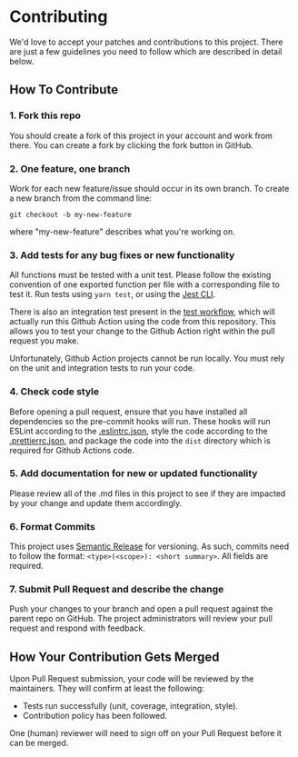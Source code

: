 # Contributing

We'd love to accept your patches and contributions to this project. There are just a few guidelines you need to follow which are described in detail below.

## How To Contribute

### 1. Fork this repo

You should create a fork of this project in your account and work from there. You can create a fork by clicking the fork button in GitHub.

### 2. One feature, one branch

Work for each new feature/issue should occur in its own branch. To create a new branch from the command line:

```shell
git checkout -b my-new-feature
```

where "my-new-feature" describes what you're working on.

### 3. Add tests for any bug fixes or new functionality

All functions must be tested with a unit test. Please follow the existing convention of one exported function per file with a corresponding file to test it. Run tests using `yarn test`, or using the [Jest CLI](https://jestjs.io/docs/cli).

There is also an integration test present in the [test workflow](./.github/workflows/test.yaml), which will actually run this Github Action using the code from this repository. This allows you to test your change to the Github Action right within the pull request you make.

Unfortunately, Github Action projects cannot be run locally. You must rely on the unit and integration tests to run your code.

### 4. Check code style

Before opening a pull request, ensure that you have installed all dependencies so the pre-commit hooks will run.
These hooks will run ESLint according to the [.eslintrc.json](./.eslintrc.json),
style the code according to the [.prettierrc.json](./.prettierrc.json), and package the code into the `dist` directory which is required for Github Actions code.

### 5. Add documentation for new or updated functionality

Please review all of the .md files in this project to see if they are impacted by your change and update them accordingly.

### 6. Format Commits

This project uses [Semantic Release](https://github.com/semantic-release/semantic-release) for versioning. As such, commits need to follow the format: `<type>(<scope>): <short summary>`. All fields are required.

### 7. Submit Pull Request and describe the change

Push your changes to your branch and open a pull request against the parent repo on GitHub. The project administrators will review your pull request and respond with feedback.

## How Your Contribution Gets Merged

Upon Pull Request submission, your code will be reviewed by the maintainers. They will confirm at least the following:

- Tests run successfully (unit, coverage, integration, style).
- Contribution policy has been followed.

One (human) reviewer will need to sign off on your Pull Request before it can be merged.
